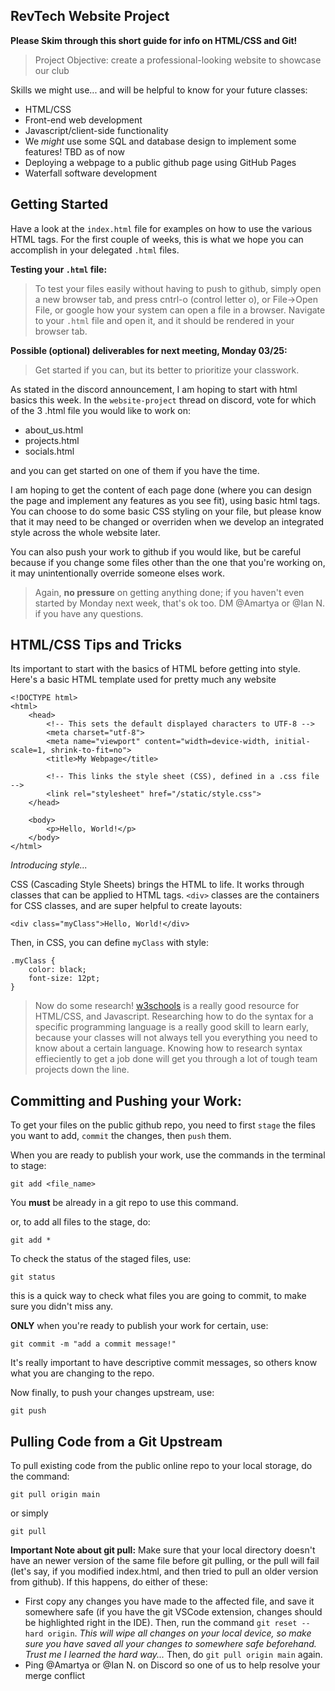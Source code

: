 ## RevTech Website Project

**Please Skim through this short guide for info on HTML/CSS and Git!**

> Project Objective: create a professional-looking website to showcase our club

Skills we might use... and will be helpful to know for your future classes:
- HTML/CSS
- Front-end web development
- Javascript/client-side functionality
- We _might_ use some SQL and database design to implement some features! TBD as of now
- Deploying a webpage to a public github page using GitHub Pages
- Waterfall software development


## Getting Started

Have a look at the `index.html` file for examples on how to use the various HTML tags. For the first couple of weeks, this is what we hope you can accomplish in your delegated `.html` files.


**Testing your `.html` file:**
> To test your files easily without having to push to github, simply open a new browser tab, and press cntrl-o (control letter o), or File->Open File, or google how your system can open a file in a browser. Navigate to your `.html` file and open it, and it should be rendered in your browser tab. 


**Possible (optional) deliverables for next meeting, Monday 03/25:**
> Get started if you can, but its better to prioritize your classwork. 

As stated in the discord announcement, I am hoping to start with html basics this week. In the `website-project` thread on discord, vote for which of the 3 .html file you would like to work on:
- about_us.html
- projects.html
- socials.html

and you can get started on one of them if you have the time.

I am hoping to get the content of each page done (where you can design the page and implement any features as you see fit), using basic html tags. You can choose to do some basic CSS styling on your file, but please know that it may need to be changed or overriden when we develop an integrated style across the whole website later.

You can also push your work to github if you would like, but be careful because if you change some files other than the one that you're working on, it may unintentionally override someone elses work.

> Again, **no pressure** on getting anything done; if you haven't even started by Monday next week, that's ok too.
> DM @Amartya or @Ian N. if you have any questions.

## HTML/CSS Tips and Tricks

Its important to start with the basics of HTML before getting into style. Here's a basic HTML template used for pretty much any website

~~~
<!DOCTYPE html>
<html>
    <head>
        <!-- This sets the default displayed characters to UTF-8 -->
        <meta charset="utf-8">
        <meta name="viewport" content="width=device-width, initial-scale=1, shrink-to-fit=no">
        <title>My Webpage</title>

        <!-- This links the style sheet (CSS), defined in a .css file -->
        <link rel="stylesheet" href="/static/style.css">
    </head>

    <body>
        <p>Hello, World!</p>
    </body>
</html>
~~~

_Introducing style..._

CSS (Cascading Style Sheets) brings the HTML to life. It works through classes that can be applied to HTML tags. `<div>` classes are the containers for CSS classes, and are super helpful to create layouts:
~~~
<div class="myClass">Hello, World!</div>
~~~

Then, in CSS, you can define `myClass` with style:
~~~
.myClass {
    color: black;
    font-size: 12pt;
}
~~~

> Now do some research! <a href="https://www.w3schools.com/">w3schools</a> is a really good resource for HTML/CSS, and Javascript. Researching how to do the syntax for a specific programming language is a really good skill to learn early, because your classes will not always tell you everything you need to know about a certain language. Knowing how to research syntax effieciently to get a job done will get you through a lot of tough team projects down the line.


## Committing and Pushing your Work:

To get your files on the public github repo, you need to first `stage` the files you want to add, `commit` the changes, then `push` them.

When you are ready to publish your work, use the commands in the terminal to stage:
~~~
git add <file_name>
~~~
You **must** be already in a git repo to use this command.

or, to add all files to the stage, do:
~~~
git add *
~~~

To check the status of the staged files, use:
~~~
git status
~~~
this is a quick way to check what files you are going to commit, to make sure you didn't miss any.

**ONLY** when you're ready to publish your work for certain, use:
~~~
git commit -m "add a commit message!"
~~~
It's really important to have descriptive commit messages, so others know what you are changing to the repo.

Now finally, to push your changes upstream, use:
~~~
git push
~~~

## Pulling Code from a Git Upstream

To pull existing code from the public online repo to your local storage, do the command:
~~~
git pull origin main
~~~
or simply
~~~
git pull
~~~

**Important Note about git pull:**
Make sure that your local directory doesn't have an newer version of the same file before git pulling, or the pull will fail (let's say, if you modified index.html, and then tried to pull an older version from github). If this happens, do either of these:
- First copy any changes you have made to the affected file, and save it somewhere safe (if you have the git VSCode extension, changes should be highlighted right in the IDE). Then, run the command `git reset --hard origin`. _This will wipe all changes on your local device, so make sure you have saved all your changes to somewhere safe beforehand. Trust me I learned the hard way..._ Then, do `git pull origin main` again.
- Ping @Amartya or @Ian N. on Discord so one of us to help resolve your merge conflict
